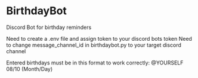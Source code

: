 # BirthdayBot
Discord Bot for birthday reminders

Need to create a .env file and assign token to your discord bots token
Need to change message_channel_id in birthdaybot.py to your target discord channel

Entered birthdays must be in this format to work correctly: @YOURSELF 08/10 (Month/Day)
